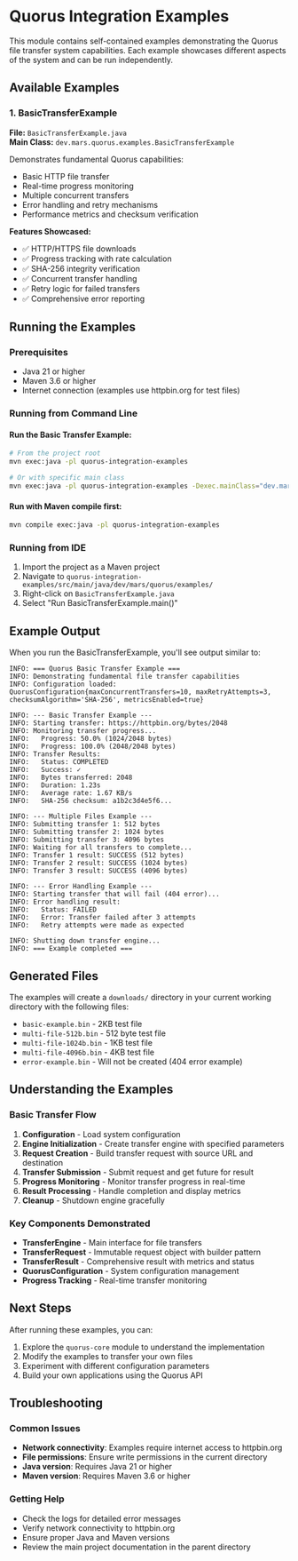 # Quorus Integration Examples

This module contains self-contained examples demonstrating the Quorus file transfer system capabilities. Each example showcases different aspects of the system and can be run independently.

## Available Examples

### 1. BasicTransferExample
**File:** `BasicTransferExample.java`  
**Main Class:** `dev.mars.quorus.examples.BasicTransferExample`

Demonstrates fundamental Quorus capabilities:
- Basic HTTP file transfer
- Real-time progress monitoring
- Multiple concurrent transfers
- Error handling and retry mechanisms
- Performance metrics and checksum verification

**Features Showcased:**
- ✅ HTTP/HTTPS file downloads
- ✅ Progress tracking with rate calculation
- ✅ SHA-256 integrity verification
- ✅ Concurrent transfer handling
- ✅ Retry logic for failed transfers
- ✅ Comprehensive error reporting

## Running the Examples

### Prerequisites
- Java 21 or higher
- Maven 3.6 or higher
- Internet connection (examples use httpbin.org for test files)

### Running from Command Line

#### Run the Basic Transfer Example:
```bash
# From the project root
mvn exec:java -pl quorus-integration-examples

# Or with specific main class
mvn exec:java -pl quorus-integration-examples -Dexec.mainClass="dev.mars.quorus.examples.BasicTransferExample"
```

#### Run with Maven compile first:
```bash
mvn compile exec:java -pl quorus-integration-examples
```

### Running from IDE
1. Import the project as a Maven project
2. Navigate to `quorus-integration-examples/src/main/java/dev/mars/quorus/examples/`
3. Right-click on `BasicTransferExample.java`
4. Select "Run BasicTransferExample.main()"

## Example Output

When you run the BasicTransferExample, you'll see output similar to:

```
INFO: === Quorus Basic Transfer Example ===
INFO: Demonstrating fundamental file transfer capabilities
INFO: Configuration loaded: QuorusConfiguration{maxConcurrentTransfers=10, maxRetryAttempts=3, checksumAlgorithm='SHA-256', metricsEnabled=true}

INFO: --- Basic Transfer Example ---
INFO: Starting transfer: https://httpbin.org/bytes/2048
INFO: Monitoring transfer progress...
INFO:   Progress: 50.0% (1024/2048 bytes)
INFO:   Progress: 100.0% (2048/2048 bytes)
INFO: Transfer Results:
INFO:   Status: COMPLETED
INFO:   Success: ✓
INFO:   Bytes transferred: 2048
INFO:   Duration: 1.23s
INFO:   Average rate: 1.67 KB/s
INFO:   SHA-256 checksum: a1b2c3d4e5f6...

INFO: --- Multiple Files Example ---
INFO: Submitting transfer 1: 512 bytes
INFO: Submitting transfer 2: 1024 bytes
INFO: Submitting transfer 3: 4096 bytes
INFO: Waiting for all transfers to complete...
INFO: Transfer 1 result: SUCCESS (512 bytes)
INFO: Transfer 2 result: SUCCESS (1024 bytes)
INFO: Transfer 3 result: SUCCESS (4096 bytes)

INFO: --- Error Handling Example ---
INFO: Starting transfer that will fail (404 error)...
INFO: Error handling result:
INFO:   Status: FAILED
INFO:   Error: Transfer failed after 3 attempts
INFO:   Retry attempts were made as expected

INFO: Shutting down transfer engine...
INFO: === Example completed ===
```

## Generated Files

The examples will create a `downloads/` directory in your current working directory with the following files:
- `basic-example.bin` - 2KB test file
- `multi-file-512b.bin` - 512 byte test file
- `multi-file-1024b.bin` - 1KB test file
- `multi-file-4096b.bin` - 4KB test file
- `error-example.bin` - Will not be created (404 error example)

## Understanding the Examples

### Basic Transfer Flow
1. **Configuration** - Load system configuration
2. **Engine Initialization** - Create transfer engine with specified parameters
3. **Request Creation** - Build transfer request with source URL and destination
4. **Transfer Submission** - Submit request and get future for result
5. **Progress Monitoring** - Monitor transfer progress in real-time
6. **Result Processing** - Handle completion and display metrics
7. **Cleanup** - Shutdown engine gracefully

### Key Components Demonstrated
- **TransferEngine** - Main interface for file transfers
- **TransferRequest** - Immutable request object with builder pattern
- **TransferResult** - Comprehensive result with metrics and status
- **QuorusConfiguration** - System configuration management
- **Progress Tracking** - Real-time transfer monitoring

## Next Steps

After running these examples, you can:
1. Explore the `quorus-core` module to understand the implementation
2. Modify the examples to transfer your own files
3. Experiment with different configuration parameters
4. Build your own applications using the Quorus API

## Troubleshooting

### Common Issues
- **Network connectivity**: Examples require internet access to httpbin.org
- **File permissions**: Ensure write permissions in the current directory
- **Java version**: Requires Java 21 or higher
- **Maven version**: Requires Maven 3.6 or higher

### Getting Help
- Check the logs for detailed error messages
- Verify network connectivity to httpbin.org
- Ensure proper Java and Maven versions
- Review the main project documentation in the parent directory
